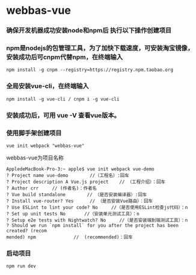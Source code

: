 # webbas-vue

### 确保开发机器成功安装node和npm后 执行以下操作创建项目

### npm是nodejs的包管理工具，为了加快下载速度，可安装淘宝镜像，安装成功后可cnpm代替npm，在终端输入

```npm install -g cnpm --registry=https://registry.npm.taobao.org```

### 全局安装vue-cli，在终端输入

```npm install -g vue-cli / cnpm i -g vue-cli```

### 安装成功后，可用 vue -V 查看vue版本。

### 使用脚手架创建项目

```vue init webpack "webbas-vue"```

webbas-vue为项目名称

```
AppledeMacBook-Pro-3:~ apple$ vue init webpack vue-demo
? Project name vue-demo        //（工程名）:回车
? Project description A Vue.js project    // （工程介绍）：回车
? Author crr     // (作者名)：作者名
? Vue build standalone        // （是否安装编译器）:回车
? Install vue-router? Yes      // （是否安装Vue路由）：回车
? Use ESLint to lint your code? No     //（是否使用ESLint检查js代码）：n
? Set up unit tests No       //（安装单元测试工具）：n
? Setup e2e tests with Nightwatch? No     //（是否安装端到端测试工具）：n
? Should we run `npm install` for you after the project has been created? (recom
mended) npm              //  (recommended)：回车
```

### 启动项目

```npm run dev```
